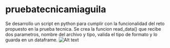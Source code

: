 # pruebatecnicamiaguila
Se desarrollo un script en python para cumplir con la funcionalidad del reto propuesto en la prueba tecnica. 
Se crea la funcion read_data() que recibe dos parametros, nombre del archivo y tipo, valida el tipo de formato y lo guarda en un dataframe.
![Alt text](/pruebatecnicamiaguila/Images/function_read_data.jpg?raw=true "function read_data")

